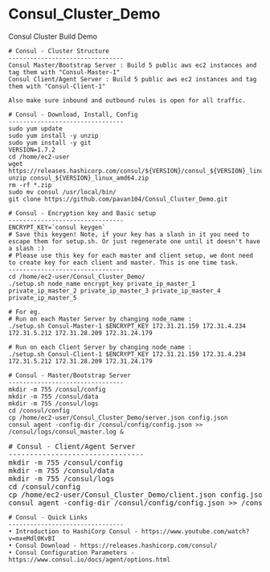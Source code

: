 # Consul_Cluster_Demo
Consul Cluster Build Demo

<pre><code># Consul - Cluster Structure
--------------------------------
Consul Master/Bootstrap Server : Build 5 public aws ec2 instances and tag them with "Consul-Master-1"
Consul Client/Agent Server : Build 5 public aws ec2 instances and tag them with "Consul-Client-1"

Also make sure inbound and outbound rules is open for all traffic.
</code></pre>

<pre><code># Consul - Download, Install, Config 
--------------------------------
sudo yum update
sudo yum install -y unzip
sudo yum install -y git
VERSION=1.7.2
cd /home/ec2-user
wget https://releases.hashicorp.com/consul/${VERSION}/consul_${VERSION}_linux_amd64.zip
unzip consul_${VERSION}_linux_amd64.zip
rm -rf *.zip
sudo mv consul /usr/local/bin/
git clone https://github.com/pavan104/Consul_Cluster_Demo.git
</code></pre>

<pre><code># Consul - Encryption key and Basic setup
--------------------------------
ENCRYPT_KEY=`consul keygen`
# Save this keygen! Note, if your key has a slash in it you need to escape them for setup.sh. Or just regenerate one until it doesn't have a slash :)
# Please use this key for each master and client setup, we dont need to create key for each client and master. This is one time task.
--------------------------------
cd /home/ec2-user/Consul_Cluster_Demo/
./setup.sh node_name encrypt_key private_ip_master_1 private_ip_master_2 private_ip_master_3 private_ip_master_4 private_ip_master_5

# For eg.
# Run on each Master Server by changing node_name :
./setup.sh Consul-Master-1 $ENCRYPT_KEY 172.31.21.159 172.31.4.234 172.31.5.212 172.31.28.209 172.31.24.179

# Run on each Client Server by changing node_name :
./setup.sh Consul-Client-1 $ENCRYPT_KEY 172.31.21.159 172.31.4.234 172.31.5.212 172.31.28.209 172.31.24.179
</code></pre>

<pre><code># Consul - Master/Bootstrap Server
--------------------------------
mkdir -m 755 /consul/config
mkdir -m 755 /consul/data
mkdir -m 755 /consul/logs
cd /consul/config
cp /home/ec2-user/Consul_Cluster_Demo/server.json config.json
consul agent -config-dir /consul/config/config.json >> /consul/logs/consul_master.log &
</code></pre>

<pre></code># Consul - Client/Agent Server
--------------------------------
mkdir -m 755 /consul/config
mkdir -m 755 /consul/data
mkdir -m 755 /consul/logs
cd /consul/config
cp /home/ec2-user/Consul_Cluster_Demo/client.json config.json
consul agent -config-dir /consul/config/config.json >> /consul/logs/consul_client.log &
</code></pre>

<pre><code># Consul - Quick Links
--------------------------------
• Introduction to HashiCorp Consul - https://www.youtube.com/watch?v=mxeMdl0KvBI
• Consul Download - https://releases.hashicorp.com/consul/
• Consul Configuration Parameters - https://www.consul.io/docs/agent/options.html
</code></pre>
